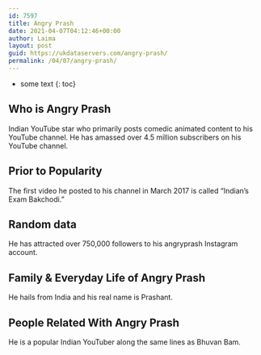 ```yaml
---
id: 7597
title: Angry Prash
date: 2021-04-07T04:12:46+00:00
author: Laima
layout: post
guid: https://ukdataservers.com/angry-prash/
permalink: /04/07/angry-prash/
---
```


* some text
{: toc}


## Who is Angry Prash
                  
                  
                  
Indian YouTube star who primarily posts comedic animated content to his YouTube channel. He has amassed over 4.5 million subscribers on his YouTube channel. 
                  
              
            
              
            
                
                
                
## Prior to Popularity
                  
                  
                  
The first video he posted to his channel in March 2017 is called &#8220;Indian&#8217;s Exam Bakchodi.&#8221; 
                  
              
            
              
            
                
                
                
## Random data
                  
                  
                  
He has attracted over 750,000 followers to his angryprash Instagram account. 
                  
              
            
              
            
                
                
                
## Family & Everyday Life of Angry Prash
                  
                  
                  
He hails from India and his real name is Prashant.
                  
              
            
              
            
                
                
                
## People Related With Angry Prash
                  
                  
                  
He is a popular Indian YouTuber along the same lines as Bhuvan Bam.  
                  
              
            
              
            
                
              
            
              
              
            
            
              
            
          
          
          